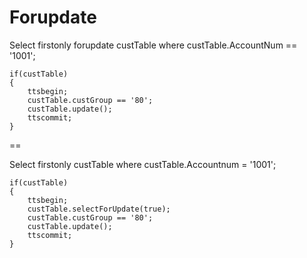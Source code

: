 # Forupdate

Select firstonly forupdate custTable
    where custTable.AccountNum == '1001';

    if(custTable)
    {
        ttsbegin;
        custTable.custGroup == '80';
        custTable.update();       
        ttscommit;
    }

==

Select firstonly custTable
    where custTable.Accountnum = '1001';

    if(custTable)
    {
        ttsbegin;
        custTable.selectForUpdate(true);
        custTable.custGroup == '80';
        custTable.update();       
        ttscommit;
    }
